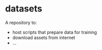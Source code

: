 # datasets
A repository to:
- host scripts that prepare data for training
- download assets from internet
- ...
